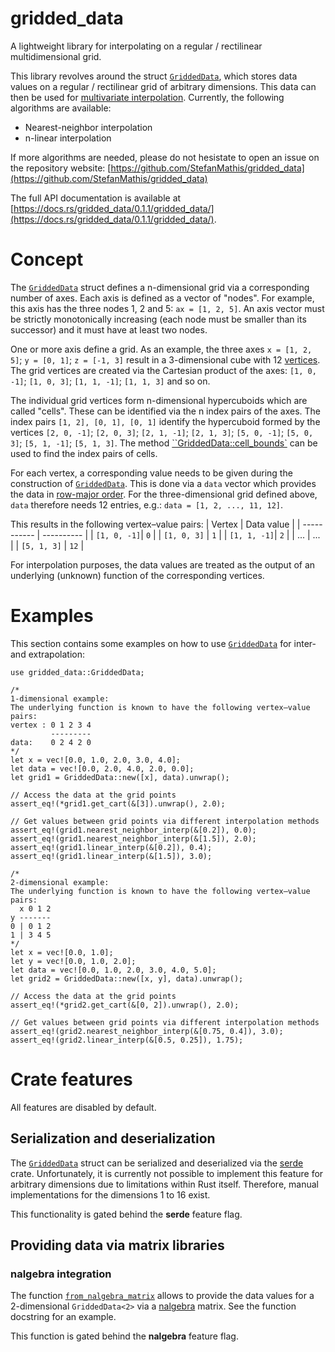 gridded_data
============

A lightweight library for interpolating on a regular / rectilinear multidimensional grid.

[`GriddedData`]: https://docs.rs/gridded_data/0.1.1/gridded_data/struct.GriddedData.html

This library revolves around the struct [`GriddedData`], which stores data values on a regular /
rectilinear grid of arbitrary dimensions. This data can then be used for [multivariate interpolation](https://en.wikipedia.org/wiki/Multivariate_interpolation).
Currently, the following algorithms are available:
- Nearest-neighbor interpolation
- n-linear interpolation

If more algorithms are needed, please do not hesistate to open an issue on the repository
website: [https://github.com/StefanMathis/gridded_data](https://github.com/StefanMathis/gridded_data)

The full API documentation is available at [https://docs.rs/gridded_data/0.1.1/gridded_data/](https://docs.rs/gridded_data/0.1.1/gridded_data/).

# Concept

The [`GriddedData`] struct defines a n-dimensional grid via a corresponding number of axes. Each axis is defined as a vector of "nodes". For example, this axis
has the three nodes 1, 2 and 5: `ax = [1, 2, 5]`. An axis vector must be strictly monotonically increasing (each node must be smaller than its successor) and it must have at least two nodes.

One or more axis define a grid. As an example, the three axes `x = [1, 2, 5]`; `y = [0, 1]`; `z = [-1, 3]` result in a 3-dimensional cube with 12 [vertices](https://en.wikipedia.org/wiki/Vertex_(geometry)). The grid vertices are created via the Cartesian product of the axes:
`[1, 0, -1]`; `[1, 0, 3]`; `[1, 1, -1]`; `[1, 1, 3]` and so on.

The individual grid vertices form n-dimensional hypercuboids which are called "cells". These can be identified via the n index pairs of the axes.
The index pairs `[1, 2], [0, 1], [0, 1]` identify the hypercuboid formed by the vertices `[2, 0, -1]`; `[2, 0, 3]`; `[2, 1, -1]`; `[2, 1, 3]`; `[5, 0, -1]`; `[5, 0, 3]`; `[5, 1, -1]`; `[5, 1, 3]`. The method [``GriddedData::cell_bounds`](https://docs.rs/gridded_data/0.1.1/gridded_data/struct.GriddedData.html#method.cell_bounds) can be used to find the index pairs of cells.

For each vertex, a corresponding value needs to be given during the construction of [`GriddedData`]. This is done via a `data` vector which provides the data in [row-major order](https://en.wikipedia.org/wiki/Row-_and_column-major_order). For the three-dimensional grid defined above, `data` therefore needs 12 entries, e.g.: `data = [1, 2, ..., 11, 12]`.

This results in the following vertex–value pairs:
| Vertex      | Data value |
| ----------- | ---------- |
| `[1, 0, -1]`| `0`        |
| `[1, 0, 3]` | `1`        |
| `[1, 1, -1]`| `2`        |
| ...         | ...        |
| `[5, 1, 3]` | `12`       |

For interpolation purposes, the data values are treated as the output of an underlying (unknown) function of the corresponding vertices.

# Examples

This section contains some examples on how to use [`GriddedData`] for inter- and extrapolation:

```
use gridded_data::GriddedData;

/*
1-dimensional example:
The underlying function is known to have the following vertex–value pairs:
vertex : 0 1 2 3 4
         ---------
data:    0 2 4 2 0
*/
let x = vec![0.0, 1.0, 2.0, 3.0, 4.0];
let data = vec![0.0, 2.0, 4.0, 2.0, 0.0];
let grid1 = GriddedData::new([x], data).unwrap();

// Access the data at the grid points
assert_eq!(*grid1.get_cart(&[3]).unwrap(), 2.0);

// Get values between grid points via different interpolation methods
assert_eq!(grid1.nearest_neighbor_interp(&[0.2]), 0.0);
assert_eq!(grid1.nearest_neighbor_interp(&[1.5]), 2.0);
assert_eq!(grid1.linear_interp(&[0.2]), 0.4);
assert_eq!(grid1.linear_interp(&[1.5]), 3.0);

/*
2-dimensional example:
The underlying function is known to have the following vertex–value pairs:
  x 0 1 2
y -------
0 | 0 1 2
1 | 3 4 5
*/
let x = vec![0.0, 1.0];
let y = vec![0.0, 1.0, 2.0];
let data = vec![0.0, 1.0, 2.0, 3.0, 4.0, 5.0];
let grid2 = GriddedData::new([x, y], data).unwrap();

// Access the data at the grid points
assert_eq!(*grid2.get_cart(&[0, 2]).unwrap(), 2.0);

// Get values between grid points via different interpolation methods
assert_eq!(grid2.nearest_neighbor_interp(&[0.75, 0.4]), 3.0);
assert_eq!(grid2.linear_interp(&[0.5, 0.25]), 1.75);
```

# Crate features

All features are disabled by default.

## Serialization and deserialization

The [`GriddedData`] struct can be serialized and deserialized via the [serde](https://crates.io/crates/serde) crate.
Unfortunately, it is currently not possible to implement this feature for arbitrary dimensions
due to limitations within Rust itself. Therefore, manual implementations for the dimensions
1 to 16 exist.

This functionality is gated behind the **serde** feature flag.

## Providing data via matrix libraries

### nalgebra integration

The function [`from_nalgebra_matrix`]() allows to provide the data values
for a 2-dimensional `GriddedData<2>` via a [nalgebra](https://crates.io/crates/nalgebra) matrix.
See the function docstring for an example.

This function is gated behind the **nalgebra** feature flag.